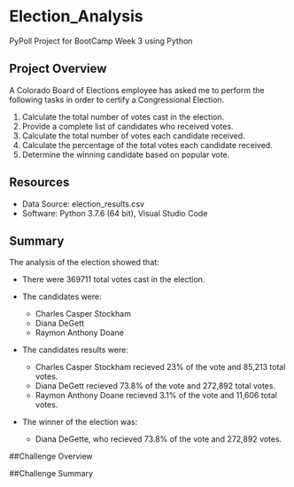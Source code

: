 # Election_Analysis
PyPoll Project for BootCamp Week 3 using Python

## Project Overview
A Colorado Board of Elections employee has asked me to perform the following tasks in order to certify a Congressional Election.

1.  Calculate the total number of votes cast in the election.
2.  Provide a complete list of candidates who received votes.
3.  Calculate the total number of votes each candidate received.
4.  Calculate the percentage of the total votes each candidate received.
5.  Determine the winning candidate based on popular vote.

## Resources
 - Data Source:  election_results.csv
 - Software:  Python 3.7.6 (64 bit), Visual Studio Code
 
## Summary
The analysis of the election showed that:
- There were 369711 total votes cast in the election.
- The candidates were:
  - Charles Casper Stockham
  - Diana DeGett
  - Raymon Anthony Doane
  
- The candidates results were:
  - Charles Casper Stockham recieved 23% of the vote and 85,213 total votes.
  - Diana DeGett recieved 73.8% of the vote and 272,892 total votes.
  - Raymon Anthony Doane recieved 3.1% of the vote and 11,606 total votes.
  
- The winner of the election was:
  - Diana DeGette, who recieved 73.8% of the vote and 272,892 votes.
  
##Challenge Overview


##Challenge Summary
